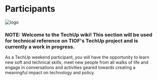 # Participants

![logo](https://user-images.githubusercontent.com/9198668/103220584-8fe60480-495b-11eb-91c8-80ccb27aef16.png)

### NOTE: Welcome to the TechUp wiki! This section will be used for technical reference on TIOF's TechUp project and is currently a work in progress.

As a TechUp weekend participant, you will have the opportunity to learn new soft and technical skills, meet new people from all walks of life and engage in conversations and activities geared towards creating a meaningful impact on technology and policy.
